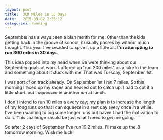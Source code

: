```yaml
---
layout: post
title:  300 Miles in 30 Days
date:   2015-09-02 2:30:12
categories: running
---
```


September has always been a blah month for me.  Other than the kids getting back in the groove of school, it usually passes by without much thought.  This year I've decided to spice it up a little bit.  **I'm attempting to run 300 miles in 30 days.**

This idea popped into my head when we were thinking about our September goals at work.  I offered up "run 300 miles" as a joke to the team and something about it stuck with me.  That was Tuesday, September 1st.

I was sort of on track already. On September 1st I ran 7 miles. So this morning I laced up my shoes and headed out to catch up.  I had to cut it a little short, but I squeezed in another run at lunch.

I don't intend to run 10 miles a every day; my plan is to increase the length of my long runs so that I can squeeze in a rest day every once in a while.  I've been wanting to log some longer runs but haven't had the motivation to do it.  This challenge should be just what I need to get me going.

So after 2 days of September I've run 19.2 miles.  I'll make up the .8 tomorrow morning.  Wish me luck!
